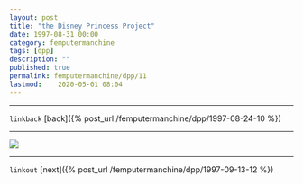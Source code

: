 ```yaml
---
layout: post
title: "the Disney Princess Project"
date: 1997-08-31 00:00
category: femputermanchine
tags: [dpp]
description: ""
published: true
permalink: femputermanchine/dpp/11
lastmod:	2020-05-01 08:04
---
```


*****
`linkback`
[back]({% post_url /femputermanchine/dpp/1997-08-24-10 %})
*****


<img src="{{ site.url }}/assets/img/dpp-11.jpg" maxwidth="1000" />

*****

`linkout`
[next]({% post_url /femputermanchine/dpp/1997-09-13-12 %})


